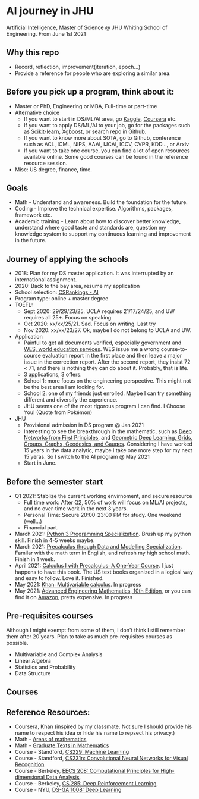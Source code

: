 # AI journey in JHU
Artificial Intelligence, Master of Science @ JHU Whiting School of Engineering.
From June 1st 2021

## Why this repo
* Record, reflection, improvement(iteration, epoch...)
* Provide a reference for people who are exploring a similar area. 

## Before you pick up a program, think about it:
* Master or PhD, Engineering or MBA, Full-time or part-time
* Alternative choice
  * If you want to start in DS/ML/AI area, go [Kaggle](https://www.kaggle.com/), [Coursera](https://www.coursera.org/) etc.
  * If you want to apply DS/ML/AI to your job, go for the packages such as [Scikit-learn](https://scikit-learn.org/stable/#), [Xgboost](https://xgboost.readthedocs.io/en/latest/), or search repo in Github. 
  * If you want to know more about SOTA, go to Github, conference such as ACL, ICML, NIPS, AAAI, IJCAI, ICCV, CVPR, KDD..., or Arxiv
  * If you want to take one course, you can find a lot of open resources available online. Some good courses can be found in the reference resource session. 
* Misc: US degree, finance, time. 

## Goals 
* Math - Understand and awareness. Build the foundation for the future. 
* Coding - Improve the technical expertise. Algorithms, packages, framework etc.
* Academic training - Learn about how to discover better knowledge, understand where good taste and standards are, question my knowledge system to support my continuous learning and improvement in the future.

## Journey of applying the schools
* 2018: Plan for my DS master application. It was interrupted by an international assignment. 
* 2020: Back to the bay area, resume my application
* School selection: [CSRankings - AI](http://csrankings.org/#/index?ai&vision&mlmining&nlp&ir&us)
* Program type: online + master degree
* TOEFL: 
  * Sept 2020: 29/29/23/25. UCLA requires 21/17/24/25, and UW requires all 25+. Focus on speaking
  * Oct 2020: xx/xx/25/21. Sad. Focus on writing. Last try
  * Nov 2020: xx/xx/23/27. Ok, maybe I do not belong to UCLA and UW. 
* Application
  * Painful to get all documents verified, especially government and [WES, world education services](https://www.wes.org). WES issue me a wrong course-to-course evaluation report in the first place and then leave a major issue in the correction report. After the second report, they insist 72 < 71, and there is nothing they can do about it. Probably, that is life. 
  * 3 applications, 3 offers. 
  * School 1: more focus on the engineering perspective. This might not be the best area I am looking for. 
  * School 2: one of my friends just enrolled. Maybe I can try something different and diversify the experience. 
  * JHU seems one of the most rigorous program I can find. I Choose You! (Quote from Pokémon)
* JHU
  * Provisional admission in DS program @ Jan 2021
  * Interesting to see the breakthrough in the mathematic, such as [Deep Networks from First Principles](https://cmsa.fas.harvard.edu/wp-content/uploads/2021/04/Deep_Networks_from_First_Principles.pdf), and [Geometric Deep Learning,  Grids, Groups, Graphs, Geodesics, and Gauges](https://arxiv.org/abs/2104.13478). Considering I have worked 15 years in the data analytic, maybe I take one more step for my next 15 yeras. So I switch to the AI program @ May 2021
  * Start in June. 

## Before the semester start
* Q1 2021: Stablize the current working envirnoment, and secure resource
  * Full time work: After Q2, 50% of work will focus on ML/AI projects, and no over-time work in the next 3 years. 
  * Personal Time: Secure 20:00-23:00 PM for study. One weekend (well...) 
  * Financial part. 
* March 2021: [Python 3 Programming Specialization](https://www.coursera.org/specializations/python-3-programming). Brush up my python skill. Finish in 4-5 weeks maybe. 
* March 2021: [Precalculus through Data and Modelling Specialization](https://www.coursera.org/specializations/precalculus-data-modelling). Familar with the math term in English, and refresh my high school math. Finish in 1 week. 
* April 2021: [Calculus I with Precalculus: A One-Year Course](https://www.amazon.com/Calculus-I-Precalculus-One-Year-Course-dp-0618568069/dp/0618568069/ref=mt_other?_encoding=UTF8&me=&qid=1621531863). I just happens to have this book. The US text books organized in a logical way and easy to follow. Love it. Finished. 
* May 2021: [Khan: Multivariable calculus](https://www.khanacademy.org/math/multivariable-calculus). In progress
* May 2021: [Advanced Engineering Mathematics, 10th Edition](http://webpages.iust.ac.ir/jazbi/books/10Edition-ErwinKreyszig-AdvancedEngineeringMathematics.pdf), or you can find it on [Amazon](https://www.amazon.com/Advanced-Engineering-Mathematics-Erwin-Kreyszig/dp/0470458364/ref=sr_1_1?dchild=1&keywords=advanced+engineering+mathematics&qid=1621532850&s=books&sr=1-1), pretty expensive. In progress
## Pre-requisites courses
Although I might exempt from some of them, I don't think I still remember them after 20 years. Plan to take as much pre-requisites courses as possible. 
* Multivariable and Complex Analysis
* Linear Algebra
* Statistics and Probability
* Data Structure
## Courses



## Reference Resources: 
  * Coursera, Khan (inspired by my classmate. Not sure I should provide his name to respect his idea or hide his name to repsect his privacy.)
  * Math - [Areas of mathematics](https://en.wikipedia.org/wiki/Areas_of_mathematics)
  * Math - [Graduate Texts in Mathematics](https://en.wikipedia.org/wiki/Graduate_Texts_in_Mathematics)
  * Course - Standford, [CS229: Machine Learning](http://cs229.stanford.edu/)
  * Course - Standford, [CS231n: Convolutional Neural Networks for Visual Recognition](http://cs231n.stanford.edu/)
  * Course - Berkeley, [EECS 208: Computational Principles for High-dimensional Data Analysis](https://book-wright-ma.github.io/Book-WM-20210422.pdf), 
  * Course - Berkeley, [CS 285: Deep Reinforcement Learning](https://www.youtube.com/playlist?list=PL_iWQOsE6TfURIIhCrlt-wj9ByIVpbfGc), 
  * Course - NYU, [DS-GA 1008: Deep Learning](https://atcold.github.io/pytorch-Deep-Learning/)
